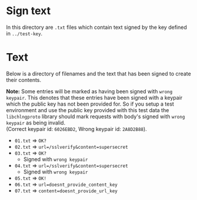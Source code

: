 # Sign text
In this directory are `.txt` files which contain text signed by the key 
defined in `../test-key`.

# Text
Below is a directory of filenames and the text that has been signed to create 
their contents.

**Note:** Some entries will be marked as having been signed with `wrong keypair`. 
This denotes that these entries have been signed with a keypair which the public 
key has not been provided for. So if you setup a test environment and use the 
public key provided with this test data the `libchlngproto` library should mark 
requests with body's signed with `wrong keypair` as being invalid.  
(Correct keypair id: `6026EBD2`, Wrong keypair id: `2A8D2B88`).

- `01.txt` => `OK?`
- `02.txt` => `url=/sslverify&content=supersecret`
- `03.txt` => `OK?`
	- Signed with `wrong keypair`
- `04.txt` => `url=/sslverify&content=supersecret`
	- Signed with `wrong keypair`
- `05.txt` => `OK!`
- `06.txt` => `url=doesnt_provide_content_key`
- `07.txt` => `content=doesnt_provide_url_key`
